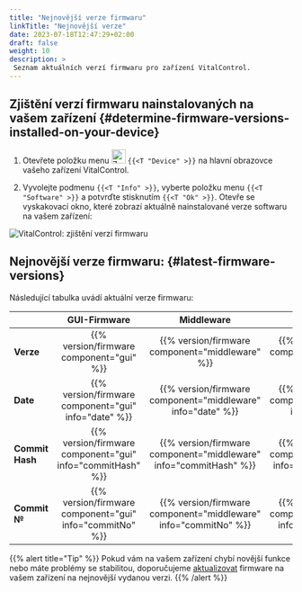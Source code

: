 ```yaml
---
title: "Nejnovější verze firmwaru"
linkTitle: "Nejnovější verze"
date: 2023-07-18T12:47:29+02:00
draft: false
weight: 10
description: >
 Seznam aktuálních verzí firmwaru pro zařízení VitalControl.
---
```


## Zjištění verzí firmwaru nainstalovaných na vašem zařízení {#determine-firmware-versions-installed-on-your-device}

1. Otevřete položku menu <img src="/icons/device.svg" width="25" align="bottom" alt="Zařízení" /> `{{<T "Device" >}}` na hlavní obrazovce vašeho zařízení VitalControl.

2. Vyvolejte podmenu `{{<T "Info" >}}`, vyberte položku menu `{{<T "Software" >}}` a potvrďte stisknutím `{{<T "Ok" >}}`. Otevře se vyskakovací okno, které zobrazí aktuálně nainstalované verze softwaru na vašem zařízení:

![VitalControl: zjištění verzí firmwaru](../images/firmware-versions.png "Zobrazení verzí firmwaru")

## Nejnovější verze firmwaru: {#latest-firmware-versions}

Následující tabulka uvádí aktuální verze firmwaru:

|                 | GUI-Firmware  | Middleware  | Bootloader |
|-----------------|:-------------:|:-----------:|:----------:|
| **Verze**  | {{% version/firmware component="gui" %}} | {{% version/firmware component="middleware" %}} | {{% version/firmware component="bootloader" %}} |
| **Date**       | {{% version/firmware component="gui" info="date" %}}  | {{% version/firmware component="middleware" info="date" %}} | {{% version/firmware component="bootloader" info="date" %}} |
| **Commit Hash** | {{% version/firmware component="gui" info="commitHash" %}} | {{% version/firmware component="middleware" info="commitHash" %}} |  {{% version/firmware component="bootloader" info="commitHash" %}} |
| **Commit №**    | {{% version/firmware component="gui" info="commitNo" %}} | {{% version/firmware component="middleware" info="commitNo" %}} | {{% version/firmware component="bootloader" info="commitNo" %}}|

{{% alert title="Tip" %}}
Pokud vám na vašem zařízení chybí novější funkce nebo máte problémy se stabilitou, doporučujeme [aktualizovat](../update/) firmware na vašem zařízení na nejnovější vydanou verzi.
{{% /alert %}}
